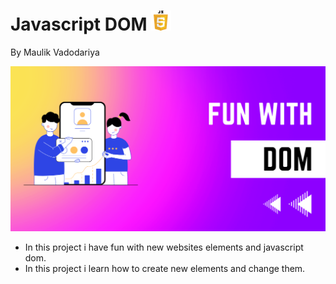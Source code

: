 # Javascript DOM ![](./readme-images/javascriptLogo.png)

By Maulik Vadodariya

![Fun With DOM](./readme-images/javascript-dom-image.png)

- In this project i have fun with new websites elements and javascript dom.
- In this project i learn how to create new elements and change them.
